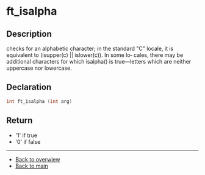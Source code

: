 # ft_isalpha

## Description
checks for an alphabetic character; in the standard "C" locale, it is equivalent to (isupper(c) || islower(c)). In some lo‐ cales, there may be additional characters for which isalpha() is true—letters which are neither uppercase nor lowercase.

## Declaration
```c
int ft_isalpha (int arg)
```

## Return
- '1' if true
- '0' if false

---
- [Back to overwiew](Overview_about_function.md)
- [Back to main](/)

